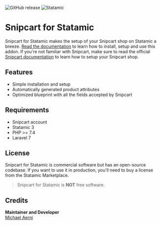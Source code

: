 ![GitHub release](https://flat.badgen.net/github/release/aerni/statamic-snipcart)
![Statamic](https://flat.badgen.net/badge/Statamic/3.0+/FF269E)

# Snipcart for Statamic
Snipcart for Statamic makes the setup of your Snipcart shop on Statamic a breeze. [Read the documentation](https://snipcart.michaelaerni.ch) to learn how to install, setup and use this addon. If you're not familiar with Snipcart, make sure to read the official [Snipcart documentation](https://docs.snipcart.com/v3/) to learn how to setup your Snipcart shop.

## Features
- Simple installation and setup
- Automatically generated product attributes
- Optimized blueprint with all the fields accepted by Snipcart

## Requirements
- Snipcart account
- Statamic 3
- PHP >= 7.4
- Laravel 7

## License
Snipcart for Statamic is commercial software but has an open-source codebase. If you want to use it in production, you'll need to buy a license from the Statamic Marketplace.
>Snipcart for Statamic is **NOT** free software.

## Credits
**Maintainer and Developer**  
[Michael Aerni](https://www.michaelaerni.ch)